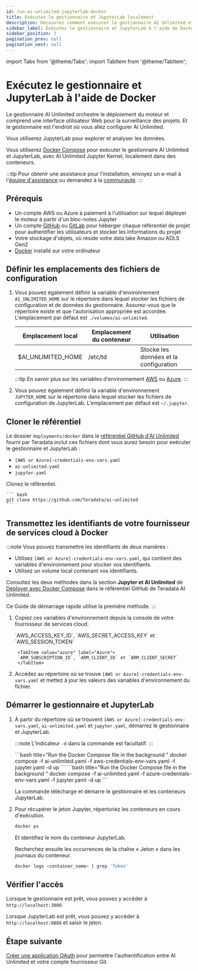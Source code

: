 ```yaml
---
id: run-ai-unlimited-jupyterlab-docker
title: Exécutez le gestionnaire et JupyterLab localement
description: Découvrez comment exécuter le gestionnaire AI Unlimited et JupyterLab à l'aide de Docker.
sidebar_label: Exécutez le gestionnaire et JupyterLab à l'aide de Docker
sidebar_position: 3
pagination_prev: null
pagination_next: null
---
```


import Tabs from '@theme/Tabs';
import TabItem from '@theme/TabItem';

# Exécutez le gestionnaire et JupyterLab à l'aide de Docker

Le gestionnaire AI Unlimited orchestre le déploiement du moteur et comprend une interface utilisateur Web pour la surveillance des projets. Et le gestionnaire est l'endroit où vous allez configurer AI Unlimited. 

Vous utiliserez JupyterLab pour explorer et analyser les données.

Vous utiliserez [Docker Compose](https://docs.docker.com/compose/) pour exécuter le gestionnaire AI Unlimited et JupyterLab, avec AI Unlimited Jupyter Kernel, localement dans des conteneurs. 

:::tip
Pour obtenir une assistance pour l'installation, envoyez un e-mail à l'<a href="mailto:aiunlimited.support@Teradata.com">équipe d'assistance</a> ou demandez à la [communauté](https://support.teradata.com/community?id=community_forum&sys_id=b0aba91597c329d0e6d2bd8c1253affa).
:::

## Prérequis

- Un compte AWS ou Azure à paiement à l'utilisation sur lequel déployer le moteur à partir d'un bloc-notes Jupyter
- Un compte [GitHub](https://github.com) ou [GitLab](https://gitlab.com) pour héberger chaque référentiel de projet pour authentifier les utilisateurs et stocker les informations du projet
- Votre stockage d'objets, où réside votre data lake Amazon ou ADLS Gen2
- [Docker](https://www.docker.com/get-started/) installé sur votre ordinateur


## Définir les emplacements des fichiers de configuration

1. Vous pouvez également définir la variable d'environnement `AI_UNLIMITED_HOME` sur le répertoire dans lequel stocker les fichiers de configuration et de données du gestionnaire. Assurez-vous que le répertoire existe et que l'autorisation appropriée est accordée. L'emplacement par défaut est `./volumes/ai-unlimited`.

    | **Emplacement local** | **Emplacement du conteneur** | **Utilisation** |
    |----------------|--------------------|-------|
    | $AI_UNLIMITED_HOME | /etc/td | Stocke les données et la configuration |

	:::tip
	En savoir plus sur les variables d'environnement [AWS](https://docs.aws.amazon.com/sdkref/latest/guide/environment-variables.html) ou [Azure](https://github.com/paulbouwer/terraform-azure-quickstarts-samples/blob/master/README.md#azure-authentication).
	:::

2. Vous pouvez également définir la variable d'environnement `JUPYTER_HOME` sur le répertoire dans lequel stocker les fichiers de configuration de JupyterLab. L'emplacement par défaut est `~/.jupyter`.


## Cloner le référentiel

Le dossier `deployments/docker` dans le [référentiel GitHub d'AI Unlimited](https://github.com/Teradata/ai-unlimited) fourni par Teradata inclut ces fichiers dont vous aurez besoin pour exécuter le gestionnaire et JupyterLab :
- `[AWS or Azure]-credentials-env-vars.yaml`
- `ai-unlimited.yaml`
- `jupyter.yaml` 

Clonez le référentiel.

    ``` bash
    git clone https://github.com/Teradata/ai-unlimited
	```


## Transmettez les identifiants de votre fournisseur de services cloud à Docker

:::note 
Vous pouvez transmettre les identifiants de deux manières :
- Utilisez `[AWS or Azure]-credentials-env-vars.yaml`, qui contient des variables d'environnement pour stocker vos identifiants.
- Utilisez un volume local contenant vos identifiants. 

Consultez les deux méthodes dans la section **Jupyter et AI Unlimited** de [Déployer avec Docker Compose](https://github.com/Teradata/ai-unlimited/blob/develop/deployments/docker/README.md) dans le référentiel GitHub de Teradata AI Unlimited.

Ce Guide de démarrage rapide utilise la première méthode.
:::

1. Copiez ces variables d'environnement depuis la console de votre fournisseur de services cloud.

	<Tabs>
		<TabItem value="aws" label="AWS" default>
		`AWS_ACCESS_KEY_ID`, `AWS_SECRET_ACCESS_KEY` et `AWS_SESSION_TOKEN`
		</TabItem>

		<TabItem value="azure" label="Azure">
		`ARM_SUBSCRIPTION_ID`, `ARM_CLIENT_ID` et `ARM_CLIENT_SECRET`
		</TabItem>
	</Tabs>

2. Accédez au répertoire où se trouve `[AWS or Azure]-credentials-env-vars.yaml` et mettez à jour les valeurs des variables d'environnement du fichier.


## Démarrer le gestionnaire et JupyterLab

1. À partir du répertoire où se trouvent `[AWS or Azure]-credentials-env-vars.yaml`, `ai-unlimited.yaml` et `jupyter.yaml`, démarrez le gestionnaire et JupyterLab.

	:::note
	L'indicateur `-d` dans la commande est facultatif.
	:::

	<Tabs>
		<TabItem value="aws" label="AWS" default>
		```bash title="Run the Docker Compose file in the background "
		docker compose -f ai-unlimited.yaml -f aws-credentials-env-vars.yaml -f jupyter.yaml -d up 
		```
		</TabItem>
		<TabItem value="azure" label="Azure">
		```bash title="Run the Docker Compose file in the background "
		docker compose -f ai-unlimited.yaml -f azure-credentials-env-vars.yaml -f jupyter.yaml -d up
		```
		</TabItem></Tabs>


	La commande télécharge et démarre le gestionnaire et les conteneurs JupyterLab.

2. Pour récupérer le jeton Jupyter, répertoriez les conteneurs en cours d'exécution.

	```bash
	docker ps 
	```
	Et identifiez le nom du conteneur JupyterLab.

	Recherchez ensuite les occurrences de la chaîne « Jeton » dans les journaux du conteneur.

	```bash
	docker logs <container_name> | grep 'Token'
	```

## Vérifier l'accès

Lorsque le gestionnaire est prêt, vous pouvez y accéder à `http://localhost:3000`. 

Lorsque JupyterLab est prêt, vous pouvez y accéder à `http://localhost:8888` et saisir le jeton. 


## Étape suivante

[Créer une application OAuth](../create-oauth-app.md) pour permettre l'authentification entre AI Unlimited et votre compte fournisseur Git.


